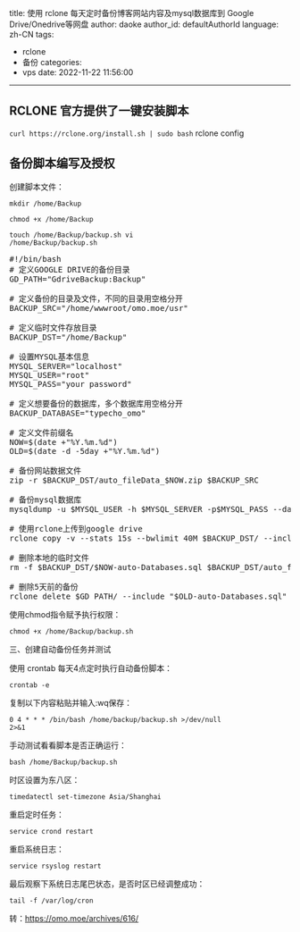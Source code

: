 title: 使用 rclone 每天定时备份博客网站内容及mysql数据库到 Google Drive/Onedrive等网盘
author: daoke
author_id: defaultAuthorId
language: zh-CN
tags:
  - rclone
  - 备份
categories:
  - vps
date: 2022-11-22 11:56:00
---

## RCLONE 官方提供了一键安装脚本

`curl https://rclone.org/install.sh | sudo bash`
rclone config
<h2>备份脚本编写及授权</h2>
创建脚本文件：

<code>mkdir /home/Backup</code>

<code>chmod +x /home/Backup</code>

<code class="hljs">touch /home/Backup/backup.sh
vi /home/Backup/backup.sh</code>


<pre class="EnlighterJSRAW" data-enlighter-language="md">#!/bin/bash
# 定义GOOGLE DRIVE的备份目录
GD_PATH="GdriveBackup:Backup"

# 定义备份的目录及文件，不同的目录用空格分开
BACKUP_SRC="/home/wwwroot/omo.moe/usr"

# 定义临时文件存放目录
BACKUP_DST="/home/Backup"

# 设置MYSQL基本信息 
MYSQL_SERVER="localhost"
MYSQL_USER="root"
MYSQL_PASS="your password"

# 定义想要备份的数据库，多个数据库用空格分开
BACKUP_DATABASE="typecho_omo"

# 定义文件前缀名
NOW=$(date +"%Y.%m.%d")
OLD=$(date -d -5day +"%Y.%m.%d")

# 备份网站数据文件
zip -r $BACKUP_DST/auto_fileData_$NOW.zip $BACKUP_SRC

# 备份mysql数据库
mysqldump -u $MYSQL_USER -h $MYSQL_SERVER -p$MYSQL_PASS --databases $BACKUP_DATABASE &gt; $BACKUP_DST/$NOW-auto-Databases.sql

# 使用rclone上传到google drive
rclone copy -v --stats 15s --bwlimit 40M $BACKUP_DST/ --include "$NOW-auto-Databases.sql" --include "auto_fileData_$NOW.zip" $GD_PATH

# 删除本地的临时文件
rm -f $BACKUP_DST/$NOW-auto-Databases.sql $BACKUP_DST/auto_fileData_$NOW.zip

# 删除5天前的备份
rclone delete $GD_PATH/ --include "$OLD-auto-Databases.sql" --include "auto_fileData_$OLD.zip"</pre>


使用chmod指令赋予执行权限：

<code>chmod +x /home/Backup/backup.sh</code>

三、创建自动备份任务并测试

使用 crontab 每天4点定时执行自动备份脚本：

<code>crontab -e</code>

复制以下内容粘贴并输入:wq保存：

<code>0 4 * * * /bin/bash /home/backup/backup.sh &gt;/dev/null 2&gt;&amp;1</code>

手动测试看看脚本是否正确运行：

<code>bash /home/Backup/backup.sh</code>

时区设置为东八区：

<code>timedatectl set-timezone Asia/Shanghai</code>

重启定时任务：

<code>service crond restart</code>

重启系统日志：

<code>service rsyslog restart</code>

最后观察下系统日志尾巴状态，是否时区已经调整成功：

<code>tail -f /var/log/cron</code>

转：https://omo.moe/archives/616/